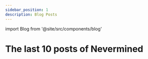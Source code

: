 ```yaml
---
sidebar_position: 1
description: Blog Posts
---
```


import Blog from '@site/src/components/blog'

# The last 10 posts of Nevermined

<Blog/>